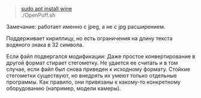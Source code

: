 > [sudo apt install wine](https://www.embeddedsw.net/OpenPuff_download.html)  
> ./OpenPuff.sh  


Замечание: работает именно с jpeg, а не с jpg расширением.  


Поддерживает кириллицу, но есть ограничения на длину текста водяного знака в 32 символа.  


Eсли файл подвергался модификации: Даже простое конвертирование в другой формат стирает стегометку. Не удается ее считать и в том случае, если файл был снова приведен к исходному формату. Стойкие стегометки существуют, но внедрять их умеют только отдельные программы. Как правило, они привязаны к какому-то конкретному оборудованию (например, модели камеры).
